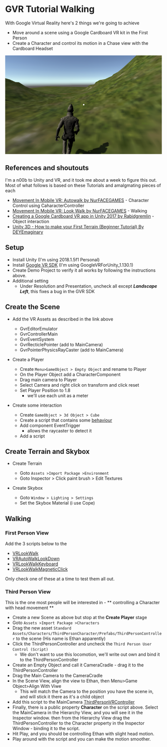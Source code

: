 # GVR Tutorial Walking

With Google Virtual Reality here's 2 things we're going to achieve

- Move around a scene using a Google Cardboard VR kit in the First Person
- Create a Character and control its motion in a Chase view with the Cardboard Headset

![Screenshot](./ScreenShots/ThirdPersonTracking.png)

## References and shoutouts

I'm a n00b to Unity and VR, and it took me about a week to figure this out. 
Most of what follows is based on these Tutorials and amalgmating pieces of each

- [Movement In Mobile VR: Autowalk by NurFACEGAMES](https://www.youtube.com/watch?v=JmgOeQ3Gric) - Character Control using CaharacterController
- [Movement In Mobile VR: Look Walk by NurFACEGAMES](https://www.youtube.com/watch?v=kBTn2pGwZUk) - Walking
- [Creating a Google Cardboard VR app in Unity 2017 by Rabidgremlin](https://www.youtube.com/watch?v=EAaoEe9ksyE) - Object interaction
- [Unity 3D - How to make your First Terrain (Beginner Tutorial) By DEYEmaginary](https://www.youtube.com/watch?v=WMBsdhELSwE)

## Setup

- Install Unity (I'm using 2018.1.5f1 Personal)
- Install [Google VR SDK](https://developers.google.com/vr/develop/unity/get-started-ios) (I'm using GoogleVRForUnity_1.130.1)
- Create Demo Project to verify it all works by following the instructions above.
- Additional setting
  - Under Resolution and Presentation, uncheck all except ***Landscape Left***, this fixes a bug in the GVR SDK

## Create the Scene

- Add the VR Assets as described in the link above

  - GvrEditorEmulator
  - GvrControllerMain
  - GvrEventSystem
  - GvrRecticlePointer (add to MainCamera)
  - GvrPointerPhysicsRayCaster (add to MainCamera)

- Create a Player
  - Create ```Menu>GameObject > Empty Object``` and rename to Player
  - On the Player Object add a CharacterComponent
  - Drag main camera to Player
  - Select Camera and right click on transform and click reset
  - Set Player Position to 1.8
    - we'll use each unit as a meter

- Create some interaction
  - Create ```GameObject > 3d Object > Cube```
  - Create a script that contains some [behaviour](./Assets/Scripts/VRLookWalk.cs)
  - Add component EventTrigger
    - allows the raycaster to detect it
  - Add a script

## Create Terrain and Skybox

- Create Terrain

  - Goto ```Assets >Import Package >Environment```
  - Goto Inspector > Click paint brush > Edit Textures

- Create Skybox
  - Goto ```Window > Lighting > Settings```
  - Set the Skybox Material (i use Cope)

## Walking

### First Person View

Add the 3 scripts below to the 

- [VRLookWalk](./Assets/Scripts/VRLookWalk.cs)
- [VRAutoWalkLookDown](./Assets/Scripts/VRAutoWalkLookDown.cs)
- [VRLookWalkKeyboard](./Assets/Scripts/VRLookWalkKeyboard.cs)
- [VRLookWalkMagneticClick](./Assets/Scripts/VRLookWalkMagneticClick.cs)

Only check one of these at a time to test them all out.

### Third Person View

This is the one most people will be interested in - ** controlling a Character with head movement **

- Create a new Scene as above but stop at the **Create Player** stage
- Goto ```Assets >Import Package >Characters```
- Drag the new asset ```Standard Assets/Characters/ThirdPersonCharacter/Prefabs/ThirdPersonController``` to the scene (His name is Ethan apparently)
- Click the ThirdPersonController and uncheck the ```Third Person User Control (Script)```
  - We don't want to use this locomotion, we'll write out own and bind it to the ThirdPersonController
- Create an Empty Object and call it CameraCradle - drag it to the ThirdPersonController
- Drag the Main Camera to the CameraCradle
- In the Scene View, align the view to Ethan, then Menu>Game Object>Align With Viwe
  - This will match the Camera to the position you have the scene in, and will stick it there as it's a child object 
- Add this script to the MainCamera [ThirdPersonVRController](./Assets/Scripts/ThirdPersonVRController.cs) 
- Finally, there is a public property **Character** on the script above. Select the MainCamera in the Hierarchy View, and you will see it in the Inspector window. 
  then from the Hierarchy View drag the ThirdPersonController to the Character property in the Inspector Window - binding it to the script.
- Hit Play, and you should be controlling Ethan with slight head motion.
- Play around with the script and you can make the motion smoother.



